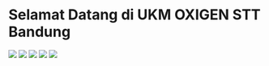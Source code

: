 # Selamat Datang di UKM OXIGEN STT Bandung
[![](https://img.shields.io/badge/-Linkedin-%231DA1F2?style=flat-square&logo=linkedin&logoColor=ffffff)](https://www.linkedin.com/company/oxigen-stt-bandung/about/)
[![](https://img.shields.io/badge/-Instagram-%23C51A4A?style=flat-square&logo=instagram&logoColor=ffffff)](https://www.instagram.com/oxigensttbandung/)
[![](https://img.shields.io/badge/-Youtube-%23FF0000?style=flat-square&logo=youtube)](https://www.youtube.com/channel/UC-WakB8jRkzJuezsf9qOBww)
[![](https://img.shields.io/badge/-Github-%23181717?style=flat-square&logo=github)](https://github.com/OXIGEN-STT-BANDUNG)
[![](https://img.shields.io/website?color=0ab9e6&style=flat-square&up_message=oxigen-sttbandung.app&url=https%3A%2F%2Foxigen-sttbandung)](https://oxigen-sttbandung.netlify.app/)

